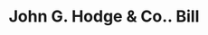 ---
doi: 10.7916/D8KP9D9M
date_other: '1870'
date_other_textual: 1870-1879
form: printed ephemera
genre:
- Invoices
name:
- John G. Hodge & Co.
object_in_context_url: https://biggert.cul.columbia.edu/items/view/ave_biggert_01820
subject_hierarchical_geographic:
- San Francisco, California, United States
subject_name:
- John G. Hodge & Co.
title: John G. Hodge & Co.. Bill
sort_title: John G. Hodge & Co.. Bill
call_number: ave_biggert_01820
coordinates:
- 37.78333333333333,-122.41666666666667
pid: ave_biggert_01820
identifiers: ave_biggert_01820
permalink: /biggert/ave_biggert_01820/
layout: iiif-image-page
---